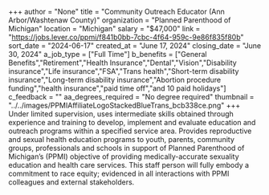 +++
author = "None"
title = "Community Outreach Educator (Ann Arbor/Washtenaw County)"
organization = "Planned Parenthood of Michigan"
location = "Michigan"
salary = "$47,000"
link = "https://jobs.lever.co/ppmi/f841b0bb-7cbc-4f64-959c-9e86f835f80b"
sort_date = "2024-06-17"
created_at = "June 17, 2024"
closing_date = "June 30, 2024"
a_job_type = ["Full Time"]
b_benefits = ["General Benefits","Retirement","Health Insurance","Dental","Vision","Disability insurance","Life insurance","FSA","Trans health","Short-term disability insurance","Long-term disability insurance","Abortion procedure funding","health insurance","paid time off","and 10 paid holidays"]
c_feedback = ""
aa_degrees_required = "No degree required"
thumbnail = "../../images/PPMIAffiliateLogoStackedBlueTrans_bcb338ce.png"
+++
Under limited supervision, uses intermediate skills obtained through experience and training to develop, implement and evaluate education and outreach programs within a specified service area.  Provides reproductive and sexual health education programs to youth, parents, community groups, professionals and schools in support of Planned Parenthood of Michigan’s (PPMI) objective of providing medically-accurate sexuality education and health care services. This staff person will fully embody a commitment to race equity; evidenced in all interactions with PPMI colleagues and external stakeholders.